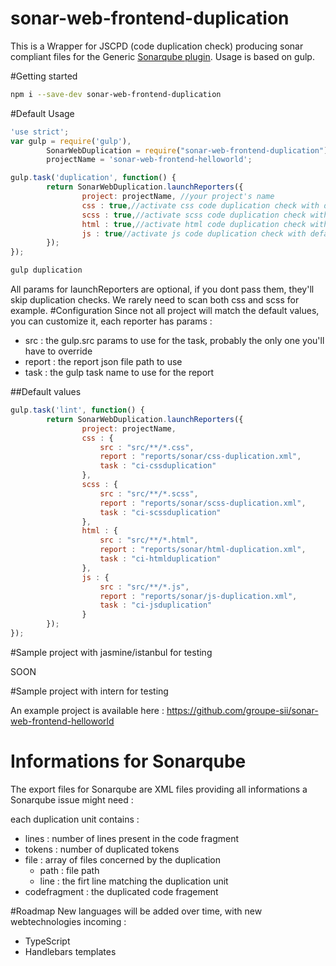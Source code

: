# sonar-web-frontend-duplication

This is a Wrapper for JSCPD (code duplication check) producing sonar compliant files for the Generic [Sonarqube plugin](https://github.com/groupe-sii/sonar-web-client-plugin). Usage is based on gulp.

#Getting started
```bash
npm i --save-dev sonar-web-frontend-duplication
```

#Default Usage
```Javascript
'use strict';
var gulp = require('gulp'),
		SonarWebDuplication = require("sonar-web-frontend-duplication"),
		projectName = 'sonar-web-frontend-helloworld';

gulp.task('duplication', function() {
		return SonarWebDuplication.launchReporters({
				project: projectName, //your project's name
				css : true,//activate css code duplication check with default values
				scss : true,//activate scss code duplication check with default values
				html : true,//activate html code duplication check with default values
				js : true//activate js code duplication check with default values
		});
});
```
```bash
gulp duplication
```
All params for launchReporters are optional, if you dont pass them, they'll skip duplication checks. We rarely need to scan both css and scss for example.
#Configuration
Since not all project will match the default values, you can customize it, each reporter has params : 

* src : the gulp.src params to use for the task, probably the only one you'll have to override
* report : the report json file path to use
* task : the gulp task name to use for the report

##Default values
```Javascript
gulp.task('lint', function() {
		return SonarWebDuplication.launchReporters({
				project: projectName, 
				css : {
					src : "src/**/*.css",
					report : "reports/sonar/css-duplication.xml",
					task : "ci-cssduplication"
				},
				scss : {
					src : "src/**/*.scss",
					report : "reports/sonar/scss-duplication.xml",
					task : "ci-scssduplication"
				},
				html : {
					src : "src/**/*.html",
					report : "reports/sonar/html-duplication.xml",
					task : "ci-htmlduplication"
				},
				js : {
					src : "src/**/*.js",
					report : "reports/sonar/js-duplication.xml",
					task : "ci-jsduplication"
				}
		});
});
```

#Sample project with jasmine/istanbul for testing

SOON

#Sample project with intern for testing

An example project is available here : https://github.com/groupe-sii/sonar-web-frontend-helloworld

# Informations for Sonarqube
The export files for Sonarqube are XML files providing all informations a Sonarqube issue might need :

each duplication unit contains :

* lines : number of lines present in the code fragment
* tokens : number of duplicated tokens
* file : array of files concerned by the duplication
	* path : file path
	* line : the firt line matching the duplication unit
* codefragment : the duplicated code fragement

#Roadmap
New languages will be added over time, with new webtechnologies incoming : 

* TypeScript
* Handlebars templates
